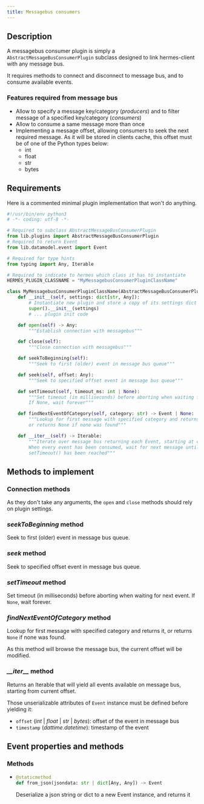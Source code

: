 ```yaml
---
title: Messagebus consumers
---
```


## Description

A messagebus consumer plugin is simply a `AbstractMessageBusConsumerPlugin` subclass designed to link hermes-client with any message bus.

It requires methods to connect and disconnect to message bus, and to consume available events.

### Features required from message bus

- Allow to specify a message key/category (*producers*) and to filter message of a specified key/category (*consumers*)
- Allow to consume a same message more than once
- Implementing a message offset, allowing consumers to seek the next required message. As it will be stored in clients cache, this offset must be of one of the Python types below:
  - int
  - float
  - str
  - bytes

## Requirements

Here is a commented minimal plugin implementation that won't do anything.

```py
#!/usr/bin/env python3
# -*- coding: utf-8 -*-

# Required to subclass AbstractMessageBusConsumerPlugin
from lib.plugins import AbstractMessageBusConsumerPlugin
# Required to return Event
from lib.datamodel.event import Event

# Required for type hints
from typing import Any, Iterable

# Required to indicate to hermes which class it has to instantiate
HERMES_PLUGIN_CLASSNAME = "MyMessagebusConsumerPluginClassName"

class MyMessagebusConsumerPluginClassName(AbstractMessageBusConsumerPlugin):
    def __init__(self, settings: dict[str, Any]):
        # Instantiate new plugin and store a copy of its settings dict in self._settings
        super().__init__(settings)
        # ... plugin init code

    def open(self) -> Any:
        """Establish connection with messagebus"""

    def close(self):
        """Close connection with messagebus"""

    def seekToBeginning(self):
        """Seek to first (older) event in message bus queue"""

    def seek(self, offset: Any):
        """Seek to specified offset event in message bus queue"""

    def setTimeout(self, timeout_ms: int | None):
        """Set timeout (in milliseconds) before aborting when waiting for next event.
        If None, wait forever"""

    def findNextEventOfCategory(self, category: str) -> Event | None:
        """Lookup for first message with specified category and returns it,
        or returns None if none was found"""

    def __iter__(self) -> Iterable:
        """Iterate over message bus returning each Event, starting at current offset.
        When every event has been consumed, wait for next message until timeout set with
        setTimeout() has been reached"""
```

## Methods to implement

### Connection methods

As they don't take any arguments, the `open` and `close` methods should rely on plugin settings.

### *seekToBeginning* method

Seek to first (older) event in message bus queue.

### *seek* method

Seek to specified offset event in message bus queue.

### *setTimeout* method

Set timeout (in milliseconds) before aborting when waiting for next event. If `None`, wait forever.

### *findNextEventOfCategory* method

Lookup for first message with specified category and returns it, or returns `None` if none was found.

As this method will browse the message bus, the current offset will be modified.

### *\_\_iter\_\_* method

Returns an Iterable that will yield all events available on message bus, starting from current offset.

Those unserializable attributes of `Event` instance must be defined before yielding it:

- `offset` (*int* | *float* | *str* | *bytes*): offset of the event in message bus
- `timestamp` (*dattime.datetime*): timestamp of the event

## Event properties and methods

### Methods

- ```py
  @staticmethod
  def from_json(jsondata: str | dict[Any, Any]) -> Event
  ```

  Deserialize a json string or dict to a new Event instance, and returns it
